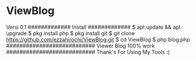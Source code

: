 # ViewBlog
Versi 0.1  #############  Install #############  $ apt update &amp;&amp; apt upgrade  $ pkg install php  $ pkg install git  $ git clone https://github.com/ezzahirochi/ViewBlog.git  $ cd ViewBlog  $ php blog.php  ###########################  Viewer Blog 100% work ###########################  Thank's For Using My Tools :)
